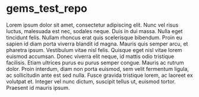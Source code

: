 # gems_test_repo
 
Lorem ipsum dolor sit amet, consectetur adipiscing elit. Nunc vel risus luctus, malesuada est nec, sodales neque. Duis in dui massa. Nulla eget tincidunt felis. Nullam rhoncus erat quis scelerisque bibendum. Proin eu sapien id diam porta viverra blandit id magna. Mauris quis semper arcu, et pharetra ipsum. Vestibulum vitae nisl felis. Quisque eget nisl vitae lorem euismod accumsan. Donec viverra elit neque, id mattis odio tristique facilisis. Etiam ultrices purus eu purus semper congue. Mauris ac rutrum dolor. Proin interdum, diam non porta euismod, sem velit fermentum ligula, ac sollicitudin ante est sed nulla. Fusce gravida tristique lorem, ac laoreet ex volutpat et. Integer vel nunc dictum, suscipit tellus ut, euismod tortor. Praesent id mauris ipsum. 
